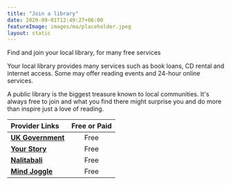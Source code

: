 ```yaml
---
title: "Join a library"
date: 2020-09-01T12:49:27+06:00
featureImage: images/ma/placeholder.jpeg
layout: static
---
```


Find and join your local library, for many free services

Your local library provides many services such as book loans, CD rental and internet access. Some may offer reading events and 24-hour online services.

A public library is the biggest treasure known to local communities. It's always free to join and what you find there might surprise you and do more than inspire just a love of reading.

| Provider Links      | Free or Paid  |  
| :-----------          | :--------------:      |  
| [**UK Government**](https://www.gov.uk/local-library-services) | Free | 
| [**Your Story**](https://yourstory.com/mystory/10-benefits-of-joining-your-local-library?utm_pageloadtype=scroll) | Free | 
| [**Nalitabali**](https://nalitabali.medium.com/tips-on-how-to-start-your-reading-journey-e66a9e61fe0d) | Free | 
| [**Mind Joggle**](https://www.mindjoggle.com/reading-challenges/) | Free | 
  

<br/><br/>






